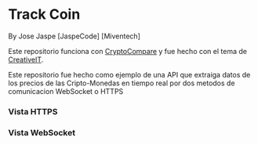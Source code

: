 # Track Coin
By Jose Jaspe [JaspeCode] [Miventech]

Este repositorio funciona con [CryptoCompare](https://min-api.cryptocompare.com) y fue hecho con el tema de [CreativeIT](https://github.com/CreativeIT/material-dashboard-lite).

Este repositorio fue hecho como ejemplo de una API que extraiga datos de los precios de las Cripto-Monedas en tiempo real por dos metodos de comunicacion WebSocket o HTTPS 

### Vista HTTPS
<a target="_blank" href="https://github.com/miventech/track_coin/blob/main/recursos/httpsDemo.png?raw=true"/></a>

### Vista WebSocket
<a target="_blank" href="https://github.com/miventech/track_coin/blob/main/recursos/socketDemo.png?raw=true"/></a>
